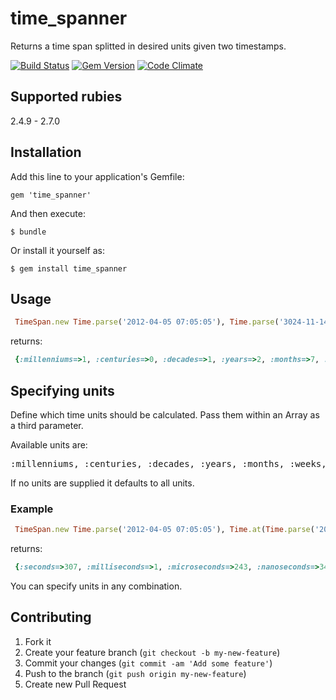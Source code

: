 time_spanner
============

Returns a time span splitted in desired units given two timestamps.

[![Build Status](https://secure.travis-ci.org/shlub/time_spanner.png?branch=master)](http://travis-ci.org/shlub/time_spanner) [![Gem Version](https://badge.fury.io/rb/time_spanner.png)](http://badge.fury.io/rb/time_spanner) [![Code Climate](https://codeclimate.com/github/shlub/time_spanner.png)](https://codeclimate.com/github/shlub/time_spanner)

## Supported rubies

2.4.9 - 2.7.0

## Installation

Add this line to your application's Gemfile:

    gem 'time_spanner'

And then execute:

    $ bundle

Or install it yourself as:

    $ gem install time_spanner

## Usage

```ruby
 TimeSpan.new Time.parse('2012-04-05 07:05:05'), Time.parse('3024-11-14 12:06:49')
```
returns:

```ruby
 {:millenniums=>1, :centuries=>0, :decades=>1, :years=>2, :months=>7, :weeks=>1, :days=>2, :hours=>6, :minutes=>1, :seconds=>44, :milliseconds=>0, :microseconds=>0, :nanoseconds=>0}
```

## Specifying units

Define which time units should be calculated.
Pass them within an Array as a third parameter.

Available units are:
<pre>:millenniums, :centuries, :decades, :years, :months, :weeks, :days, :hours, :minutes, :seconds, :milliseconds, :microseconds, :nanoseconds</pre>

If no units are supplied it defaults to all units.


### Example

```ruby
 TimeSpan.new Time.parse('2012-04-05 07:05:05'), Time.at(Time.parse('2012-04-05 07:10:12').to_r, 1243.345), [:seconds, :milliseconds, :microseconds, :nanoseconds]
```
returns:

```ruby
 {:seconds=>307, :milliseconds=>1, :microseconds=>243, :nanoseconds=>345}
```

You can specify units in any combination.

## Contributing

1. Fork it
2. Create your feature branch (`git checkout -b my-new-feature`)
3. Commit your changes (`git commit -am 'Add some feature'`)
4. Push to the branch (`git push origin my-new-feature`)
5. Create new Pull Request
